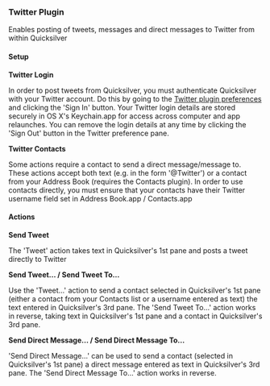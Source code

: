### Twitter Plugin

Enables posting of tweets, messages and direct messages to Twitter from within Quicksilver

#### Setup

**Twitter Login**

In order to post tweets from Quicksilver, you must authenticate Quicksilver with your Twitter account. Do this by going to the [Twitter plugin preferences](qs://preferences#QSTwitterPrefPane) and clicking the 'Sign In' button.
Your Twitter login details are stored securely in OS X's Keychain.app for access across computer and app relaunches. You can remove the login details at any time by clicking the 'Sign Out' button in the Twitter preference pane.

**Twitter Contacts**

Some actions require a contact to send a direct message/message to. These actions accept both text (e.g. in the form '@Twitter') or a contact from your Address Book (requires the Contacts plugin). In order to use contacts directly, you must ensure that your contacts have their Twitter username field set in Address Book.app / Contacts.app

#### Actions

**Send Tweet**

The 'Tweet' action takes text in Quicksilver's 1st pane and posts a tweet directly to Twitter

**Send Tweet… / Send Tweet To…**

Use the 'Tweet…' action to send a contact selected in Quicksilver's 1st pane (either a contact from your Contacts list or a username entered as text) the text entered in Quicksilver's 3rd pane. The 'Send Tweet To…' action works in reverse, taking text in Quicksilver's 1st pane and a contact in Quicksilver's 3rd pane.

**Send Direct Message… / Send Direct Message To…**

'Send Direct Message…' can be used to send a contact (selected in Quicksilver's 1st pane) a direct message entered as text in Quicksilver's 3rd pane. The 'Send Direct Message To…' action works in reverse.
